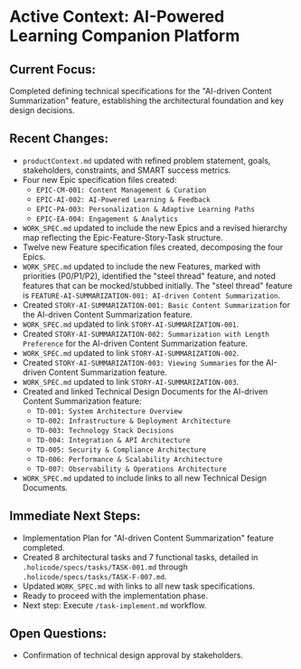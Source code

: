 # Active Context: AI-Powered Learning Companion Platform

## Current Focus:
Completed defining technical specifications for the "AI-driven Content Summarization" feature, establishing the architectural foundation and key design decisions.

## Recent Changes:
- `productContext.md` updated with refined problem statement, goals, stakeholders, constraints, and SMART success metrics.
- Four new Epic specification files created:
    - `EPIC-CM-001: Content Management & Curation`
    - `EPIC-AI-002: AI-Powered Learning & Feedback`
    - `EPIC-PA-003: Personalization & Adaptive Learning Paths`
    - `EPIC-EA-004: Engagement & Analytics`
- `WORK_SPEC.md` updated to include the new Epics and a revised hierarchy map reflecting the Epic-Feature-Story-Task structure.
- Twelve new Feature specification files created, decomposing the four Epics.
- `WORK_SPEC.md` updated to include the new Features, marked with priorities (P0/P1/P2), identified the "steel thread" feature, and noted features that can be mocked/stubbed initially. The "steel thread" feature is `FEATURE-AI-SUMMARIZATION-001: AI-driven Content Summarization`.
- Created `STORY-AI-SUMMARIZATION-001: Basic Content Summarization` for the AI-driven Content Summarization feature.
- `WORK_SPEC.md` updated to link `STORY-AI-SUMMARIZATION-001`.
- Created `STORY-AI-SUMMARIZATION-002: Summarization with Length Preference` for the AI-driven Content Summarization feature.
- `WORK_SPEC.md` updated to link `STORY-AI-SUMMARIZATION-002`.
- Created `STORY-AI-SUMMARIZATION-003: Viewing Summaries` for the AI-driven Content Summarization feature.
- `WORK_SPEC.md` updated to link `STORY-AI-SUMMARIZATION-003`.
- Created and linked Technical Design Documents for the AI-driven Content Summarization feature:
    - `TD-001: System Architecture Overview`
    - `TD-002: Infrastructure & Deployment Architecture`
    - `TD-003: Technology Stack Decisions`
    - `TD-004: Integration & API Architecture`
    - `TD-005: Security & Compliance Architecture`
    - `TD-006: Performance & Scalability Architecture`
    - `TD-007: Observability & Operations Architecture`
- `WORK_SPEC.md` updated to include links to all new Technical Design Documents.

## Immediate Next Steps:
- Implementation Plan for "AI-driven Content Summarization" feature completed.
- Created 8 architectural tasks and 7 functional tasks, detailed in `.holicode/specs/tasks/TASK-001.md` through `.holicode/specs/tasks/TASK-F-007.md`.
- Updated `WORK_SPEC.md` with links to all new task specifications.
- Ready to proceed with the implementation phase.
- Next step: Execute `/task-implement.md` workflow.

## Open Questions:
- Confirmation of technical design approval by stakeholders.
